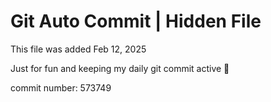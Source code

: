 # Git Auto Commit | Hidden File

This file was added Feb 12, 2025

Just for fun and keeping my daily git commit active 🤪

commit number: 573749
